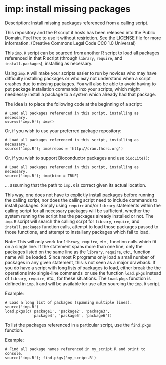 # imp: install missing packages

Description: Install missing packages referenced from a calling script.

This repository and the R script it hosts has been released into the Public
Domain. Feel free to use it without restriction. See the LICENSE file for
more information. (Creative Commons Legal Code CC0 1.0 Universal)

This `imp.R` script can be sourced from another R script to load all packages
referenced in that R script (through `library`, `require`, and 
`install.packages`), installing as necessary.

Using `imp.R` will make your scripts easier to run by novices who may have 
difficulty installing packages or who may not understand when a script 
crashes due to missing packages. You will also be able to avoid having
to put package installation commands into your scripts, which might
needlessly install a package to a system which already had that package.

The idea is to place the following code at the beginning of a script:

```
# Load all packages referenced in this script, installing as necessary.
source('imp.R'); imp()
```

Or, if you wish to use your preferred package repository:

```
# Load all packages referenced in this script, installing as necessary.
source('imp.R'); imp(repos = 'http://cran.fhcrc.org')
```

Or, if you wish to support Bioconductor packages and use `biocLite()`:

```
# Load all packages referenced in this script, installing as necessary.
source('imp.R'); imp(bioc = TRUE)
```

... assuming that the path to `imp.R` is correct given its actual location.

This way, one does not have to explicitly install packages before
running the calling script, nor does the calling script need to include
commands to install packages. Simply using `require` and/or `library`
statements within the calling script for all necessary packages will be 
sufficient, whether the system running the script has the packages 
already installed or not. The `imp.R` script will search the calling
script for `library`, `require`, and `install.packages` function calls, 
attempt to load those packages passed to those functions, and attempt to 
install any packages which fail to load.

Note: This will only work for `library`, `require`, etc., function calls 
which fit on a single line. If the statement spans more than one line, only
the packages listed on the same line as the `library`, `require`, etc., 
function name will be loaded. Since most R programs only load a small
number of packages in any given statement, this is not seen as a major
drawback. If you do have a script with long lists of packages to load,
either break the the operations into single-line commands, or use the
function `load.pkgs` instead of `library`, `require`, etc., for these
situations. The `load.pkgs` function is defined in `imp.R` and will be 
available for use after sourcing the `imp.R` script.

Example:

```
# Load a long list of packages (spanning multiple lines).
source('imp.R')
load.pkgs(c('package1', 'package2', 'package3', 
            'package4', 'package5', 'package6'))
```

To list the packages referenced in a particular script, use the `find.pkgs`
function.

Example:

```
# Find all package names referenced in my_script.R and print to console.
source('imp.R'); find.pkgs('my_script.R')
```


